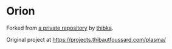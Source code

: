 # Orion

Forked from [a private repository](https://gitlab.com/thibka-2021/20210906_plasma) by [thibka](https://gitlab.com/thibka).  

Original project at https://projects.thibautfoussard.com/plasma/
